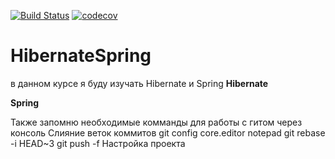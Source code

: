 [![Build Status](https://travis-ci.org/AlexandrKaleganov/HibernateSpring.svg?branch=master)](https://travis-ci.org/AlexandrKaleganov/HibernateSpring)
[![codecov](https://codecov.io/gh/AlexandrKaleganov/HibernateSpring/branch/master/graph/badge.svg)](https://codecov.io/gh/AlexandrKaleganov/HibernateSpring)
# HibernateSpring
в данном курсе я буду изучать Hibernate  и Spring
**Hibernate**

**Spring**

Также запомню необходимые комманды для работы с гитом через консоль
Слияние веток коммитов
git config core.editor notepad
git rebase -i HEAD~3
git push -f
Настройка проекта